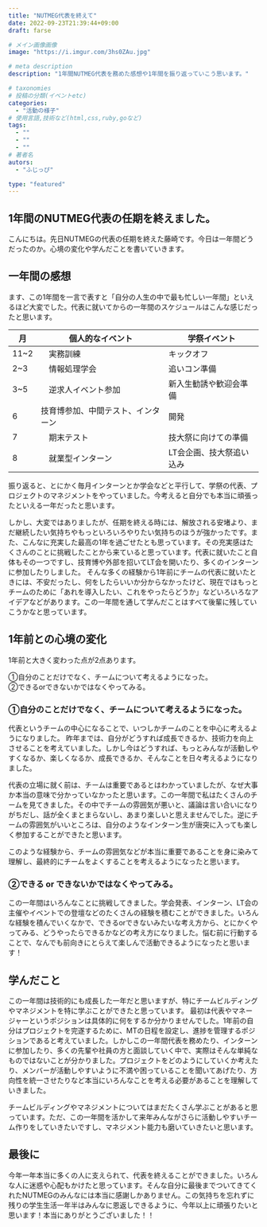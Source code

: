 ```yaml
---
title: "NUTMEG代表を終えて"
date: 2022-09-23T21:39:44+09:00
draft: farse

# メイン画像画像
image: "https://i.imgur.com/3hs0ZAu.jpg"

# meta description
description: "1年間NUTMEG代表を務めた感想や1年間を振り返っていこう思います。"

# taxonomies
# 投稿の分類(イベントetc)
categories:
  - "活動の様子"
# 使用言語,技術など(html,css,ruby,goなど)
tags:
  - ""
  - ""
  - ""
# 著者名
autors:
  - "ふじっぴ"

type: "featured"
---
```

## 1年間のNUTMEG代表の任期を終えました。
こんにちは。先日NUTMEGの代表の任期を終えた藤崎です。今日は一年間どうだったのか。心境の変化や学んだことを書いていきます。

## 一年間の感想
ます、この1年間を一言で表すと「自分の人生の中で最も忙しい一年間」といえるほど大変でした。代表に就いてからの一年間のスケジュールはこんな感じだったと思います。

| 月 | 個人的なイベント | 学祭イベント |
| -----| -------- | -------- |
| 11~2 |　実務訓練| キックオフ|
| 2~3  |　情報処理学会| 追いコン準備|
| 3~5  |　逆求人イベント参加| 新入生勧誘や歓迎会準備 |
| 6    | 技育博参加、中間テスト、インターン| 開発　|
| 7  　|　期末テスト|  技大祭に向けての準備  |
| 8  　|　就業型インターン　|  LT会企画、技大祭追い込み |

振り返ると、とにかく毎月インターンとか学会などと平行して、学祭の代表、プロジェクトのマネジメントをやっていました。今考えると自分でも本当に頑張ったといえる一年だったと思います。

しかし、大変ではありましたが、任期を終える時には、解放される安堵より、まだ継続したい気持ちやもっといろいろやりたい気持ちのほうが強かったです。また、こんなに充実した最高の1年を過ごせたとも思っています。その充実感はたくさんのことに挑戦したことから来ていると思っています。代表に就いたこと自体もその一つですし、技育博や外部を招いてLT会を開いたり、多くのインターンに参加したりしました。
そんな多くの経験から1年前にチームの代表に就いたときには、不安だったし、何をしたらいいか分からなかったけど、現在ではもっとチームのために「あれを導入したい、これをやったらどうか」などいろいろなアイデアなどがあります。この一年間を通して学んだことはすべて後輩に残していこうかなと思っています。
 
## 1年前との心境の変化
1年前と大きく変わった点が2点あります。

①自分のことだけでなく、チームについて考えるようになった。<br>
②できるorできないかではなくやってみる。

### ①自分のことだけでなく、チームについて考えるようになった。
代表というチームの中心になることで、いつしかチームのことを中心に考えるようになりました。
昨年までは、自分がどうすれば成長できるか、技術力を向上させることを考えていました。しかし今はどうすれば、もっとみんなが活動しやすくなるか、楽しくなるか、成長できるか、そんなことを日々考えるようになりました。

代表の立場に就く前は、チームは重要であるとはわかっていましたが、なぜ大事か本当の意味で分かっていなかったと思います。この一年間で私はたくさんのチームを見てきました。その中でチームの雰囲気が悪いと、議論は言い合いになりがちだし、話が全くまとまらないし、あまり楽しいと思えませんでした。逆にチームの雰囲気がいいところは、自分のようなインターン生が唐突に入っても楽しく参加することができたと思います。

このような経験から、チームの雰囲気などが本当に重要であることを身に染みて理解し、最終的にチームをよくすることを考えるようになったと思います。

### ②できる or できないかではなくやってみる。
この一年間はいろんなことに挑戦してきました。学会発表、インターン、LT会の主催やイベントでの登壇などのたくさんの経験を積むことができました。いろんな経験を積んでいくなかで、できるorできないみたいな考え方から、とにかくやってみる、どうやったらできるかなどの考え方になりました。悩む前に行動することで、なんでも前向きにとらえて楽しんで活動できるようになったと思います！

## 学んだこと
この一年間は技術的にも成長した一年だと思いますが、特にチームビルディングやマネジメントを特に学ぶことができたと思っています。
最初は代表やマネージャーというポジションは具体的に何をするか分かりませんでした。1年前の自分はプロジェクトを完遂するために、MTの日程を設定し、進捗を管理するポジションであると考えていました。しかしこの一年間代表を務めたり、インターンに参加したり、多くの先輩や社員の方と面談していく中で、実際はそんな単純なものではないことが分かりました。プロジェクトをどのようにしていくか考えたり、メンバーが活動しやすいように不満や困っていることを聞いてあげたり、方向性を統一させたりなど本当にいろんなことを考える必要があることを理解していきました。

チームビルディングやマネジメントについてはまだたくさん学ぶことがあると思っています。ただ、この一年間を活かして来年みんながさらに活動しやすいチーム作りをしていきたいですし、マネジメント能力も磨いていきたいと思います。

## 最後に
今年一年本当に多くの人に支えられて、代表を終えることができました。いろんな人に迷惑や心配もかけたと思っています。そんな自分に最後までついてきてくれたNUTMEGのみんなには本当に感謝しかありません。この気持ちを忘れずに残りの学生生活一年半はみんなに恩返しできるように、今年以上に頑張りたいと思います！本当にありがとうございました！！
